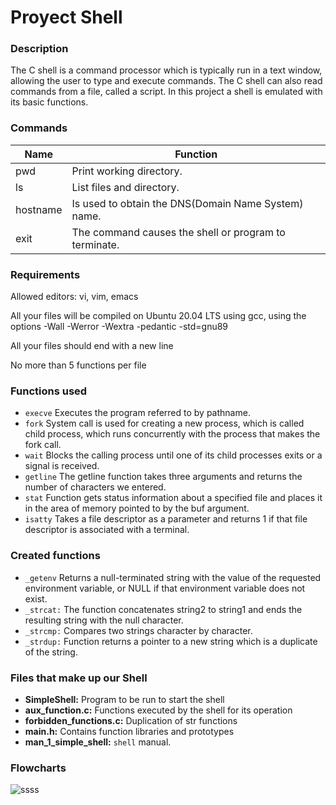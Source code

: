 # Proyect Shell

### Description
The C shell is a command processor which is typically run in a text window, allowing the user to type and execute commands. The C shell can also read commands from a file, called a script. In this project a shell is emulated with its basic functions.

### Commands

| Name | Function |
| --- | --- |
| pwd | Print working directory. |
| ls | List files and directory. |
| hostname | Is used to obtain the DNS(Domain Name System) name. |
| exit | The command causes the shell or program to terminate. |

### Requirements
Allowed editors: vi, vim, emacs

All your files will be compiled on Ubuntu 20.04 LTS using gcc, using the options -Wall -Werror -Wextra -pedantic -std=gnu89

All your files should end with a new line

No more than 5 functions per file

### Functions used
- ``execve`` Executes the program referred to by pathname.
- ``fork`` System call is used for creating a new process, which is called child process, which runs concurrently with the process that makes the fork call. 
- ``wait`` Blocks the calling process until one of its child processes exits or a signal is received.
- ``getline`` The getline function takes three arguments and returns the number of characters we entered.
- ``stat`` Function gets status information about a specified file and places it in the area of memory pointed to by the buf argument.
- ``isatty`` Takes a file descriptor as a parameter and returns 1 if that file descriptor is associated with a terminal.

### Created functions
- ``_getenv`` Returns a null-terminated string with the value of the requested environment variable, or NULL if that environment variable does not exist.
- ``_strcat:`` The function concatenates string2 to string1 and ends the resulting string with the null character.
- ``_strcmp:`` Compares two strings character by character.
- ``_strdup:`` Function returns a pointer to a new string which is a duplicate of the string.

### Files that make up our Shell
- **SimpleShell:** Program to be run to start the shell
- **aux_function.c:** Functions executed by the shell for its operation
- **forbidden_functions.c:** Duplication of str functions
- **main.h:** Contains function libraries and prototypes
- **man_1_simple_shell:** ``shell`` manual.

### Flowcharts

![ssss](https://user-images.githubusercontent.com/44532670/207385250-249dc4ed-e868-4c0d-8654-cd234e2154d8.jpg)


